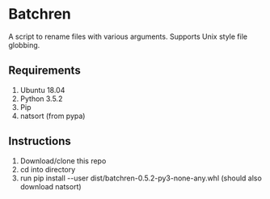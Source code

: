 # Batchren

A script to rename files with various arguments. Supports Unix style file globbing.

## Requirements
1. Ubuntu 18.04
2. Python 3.5.2
3. Pip
4. natsort (from pypa)

## Instructions
1. Download/clone this repo
2. cd into directory
3. run pip install --user dist/batchren-0.5.2-py3-none-any.whl (should also download natsort)